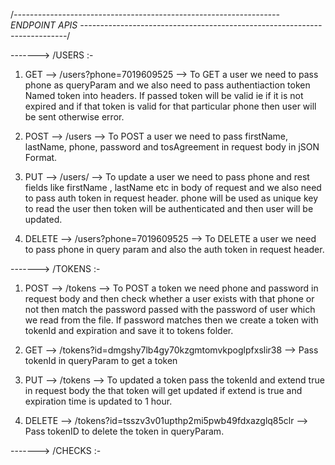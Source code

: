 
/*------------------------------------------------------------------       ENDPOINT APIS     --------------------------------------------------------------------------*/


------->  /USERS :- 

1) GET -->  /users?phone=7019609525     -->  To GET a user we need to pass phone as queryParam and we also need to pass authentiaction token Named token into headers.
                                             If passed token will be valid ie if it is not expired and if that token is valid for that particular phone then user will be sent otherwise error.


2) POST --> /users                      -->  To POST a user we need to pass firstName, lastName, phone, password and tosAgreement in request body in jSON Format.


3) PUT  --> /users/                     -->  To update a user we need to pass phone and rest fields like firstName , lastName etc in body of request and we also need to pass auth token in request header.
                                             phone will be used as unique key to read the user then token will be authenticated and then user will be updated.


4) DELETE --> /users?phone=7019609525   -->  To DELETE a user we need to pass phone in query param and also the auth token in request header. 


------->  /TOKENS :- 

1) POST  --> /tokens                    -->  To POST a token we need phone and password in request body and then check whether a user exists with that phone or not then match the password passed with 
                                             the password of user which we read from the file. If password matches then we create a token with tokenId and expiration and save it to tokens folder.


2) GET  --> /tokens?id=dmgshy7lb4gy70kzgmtomvkpoglpfxslir38  --> Pass tokenId in queryParam to get a token


3) PUT  --> /tokens                    -->  To updated a token pass the tokenId and extend true in request body the that token will get updated if extend is true and expiration time is updated to 1 hour.


4) DELETE --> /tokens?id=tsszv3v01upthp2mi5pwb49fdxazglq85clr --> Pass tokenID to delete the token in queryParam.



------->   /CHECKS  :-

 